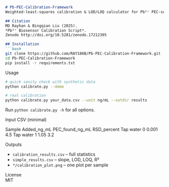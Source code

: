 ```markdown
# Pb-PEC-Calibration-Framework  
Weighted-least-squares calibration & LOD/LOQ calculator for Pb²⁺ PEC-sensor data.

## Citation  
MD Rayhan & Bingqian Liu (2025).  
*Pb²⁺ Biosensor Calibration Script*.  
Zenodo http://doi.org/10.5281/zenodo.17212395

## Installation  
```bash
git clone https://github.com/RAY186B/Pb-PEC-Calibration-Framework.git
cd Pb-PEC-Calibration-Framework
pip install -r requirements.txt
```

Usage  

```bash
# quick sanity check with synthetic data
python calibrate.py --demo

# real calibration
python calibrate.py your_data.csv --unit ng/mL --outdir results
```

Run `python calibrate.py -h` for all options.

Input CSV (minimal)  

Sample	Added_ng_mL	PEC_found_ng_mL	RSD_percent	
Tap water	0	0.001	4.5	
Tap water	1	1.05	3.2	

Outputs  
- `calibration_results.csv` – full statistics  
- `simple_results.csv` – slope, LOD, LOQ, R²  
- `*/calibration_plot.png` – one plot per sample

License  
MIT

```
